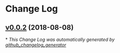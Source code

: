 # Change Log

## [v0.0.2](https://github.com/feathers-plus/json-schema-seeder/tree/v0.0.2) (2018-08-08)


\* *This Change Log was automatically generated by [github_changelog_generator](https://github.com/skywinder/Github-Changelog-Generator)*